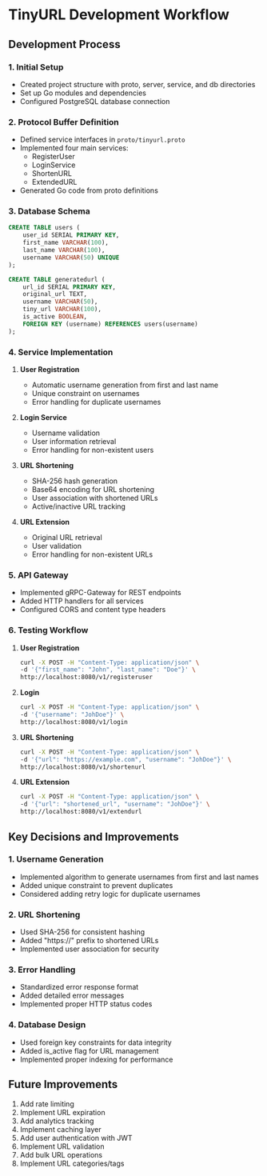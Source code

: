 # TinyURL Development Workflow

## Development Process

### 1. Initial Setup
- Created project structure with proto, server, service, and db directories
- Set up Go modules and dependencies
- Configured PostgreSQL database connection

### 2. Protocol Buffer Definition
- Defined service interfaces in `proto/tinyurl.proto`
- Implemented four main services:
  - RegisterUser
  - LoginService
  - ShortenURL
  - ExtendedURL
- Generated Go code from proto definitions

### 3. Database Schema
```sql
CREATE TABLE users (
    user_id SERIAL PRIMARY KEY,
    first_name VARCHAR(100),
    last_name VARCHAR(100),
    username VARCHAR(50) UNIQUE
);

CREATE TABLE generatedurl (
    url_id SERIAL PRIMARY KEY,
    original_url TEXT,
    username VARCHAR(50),
    tiny_url VARCHAR(100),
    is_active BOOLEAN,
    FOREIGN KEY (username) REFERENCES users(username)
);
```

### 4. Service Implementation
1. **User Registration**
   - Automatic username generation from first and last name
   - Unique constraint on usernames
   - Error handling for duplicate usernames

2. **Login Service**
   - Username validation
   - User information retrieval
   - Error handling for non-existent users

3. **URL Shortening**
   - SHA-256 hash generation
   - Base64 encoding for URL shortening
   - User association with shortened URLs
   - Active/inactive URL tracking

4. **URL Extension**
   - Original URL retrieval
   - User validation
   - Error handling for non-existent URLs

### 5. API Gateway
- Implemented gRPC-Gateway for REST endpoints
- Added HTTP handlers for all services
- Configured CORS and content type headers

### 6. Testing Workflow
1. **User Registration**
   ```bash
   curl -X POST -H "Content-Type: application/json" \
   -d '{"first_name": "John", "last_name": "Doe"}' \
   http://localhost:8080/v1/registeruser
   ```

2. **Login**
   ```bash
   curl -X POST -H "Content-Type: application/json" \
   -d '{"username": "JohDoe"}' \
   http://localhost:8080/v1/login
   ```

3. **URL Shortening**
   ```bash
   curl -X POST -H "Content-Type: application/json" \
   -d '{"url": "https://example.com", "username": "JohDoe"}' \
   http://localhost:8080/v1/shortenurl
   ```

4. **URL Extension**
   ```bash
   curl -X POST -H "Content-Type: application/json" \
   -d '{"url": "shortened_url", "username": "JohDoe"}' \
   http://localhost:8080/v1/extendurl
   ```

## Key Decisions and Improvements

### 1. Username Generation
- Implemented algorithm to generate usernames from first and last names
- Added unique constraint to prevent duplicates
- Considered adding retry logic for duplicate usernames

### 2. URL Shortening
- Used SHA-256 for consistent hashing
- Added "https://" prefix to shortened URLs
- Implemented user association for security

### 3. Error Handling
- Standardized error response format
- Added detailed error messages
- Implemented proper HTTP status codes

### 4. Database Design
- Used foreign key constraints for data integrity
- Added is_active flag for URL management
- Implemented proper indexing for performance

## Future Improvements
1. Add rate limiting
2. Implement URL expiration
3. Add analytics tracking
4. Implement caching layer
5. Add user authentication with JWT
6. Implement URL validation
7. Add bulk URL operations
8. Implement URL categories/tags 